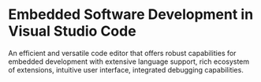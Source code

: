 # Embedded Software Development in Visual Studio Code

An efficient and versatile code editor that offers robust capabilities for embedded development with extensive language support, rich ecosystem of extensions, intuitive user interface, integrated debugging capabilities.